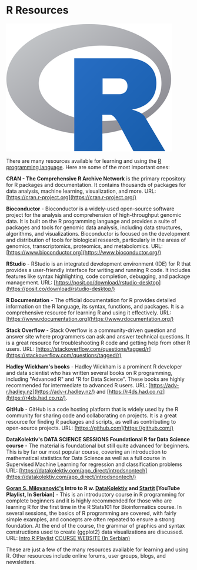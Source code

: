 # R Resources

![](R_logo.png)

There are many resources available for learning and using the [R programming language](https://en.wikipedia.org/wiki/R_(programming_language)). Here are some of the most important ones:

**CRAN - The Comprehensive R Archive Network** is the primary repository for R packages and documentation. It contains thousands of packages for data analysis, machine learning, visualization, and more. URL: [https://cran.r-project.org](https://cran.r-project.org/)

**Bioconductor** - Bioconductor is a widely-used open-source software project for the analysis and comprehension of high-throughput genomic data. It is built on the R programming language and provides a suite of packages and tools for genomic data analysis, including data structures, algorithms, and visualizations. Bioconductor is focused on the development and distribution of tools for biological research, particularly in the areas of genomics, transcriptomics, proteomics, and metabolomics. URL: [https://www.bioconductor.org](https://www.bioconductor.org/)

**RStudio** - RStudio is an integrated development environment (IDE) for R that provides a user-friendly interface for writing and running R code. It includes features like syntax highlighting, code completion, debugging, and package management. URL: [https://posit.co/download/rstudio-desktop](https://posit.co/download/rstudio-desktop/)

**R Documentation** - The official documentation for R provides detailed information on the R language, its syntax, functions, and packages. It is a comprehensive resource for learning R and using it effectively. URL: [https://www.rdocumentation.org](https://www.rdocumentation.org/)

**Stack Overflow** - Stack Overflow is a community-driven question and answer site where programmers can ask and answer technical questions. It is a great resource for troubleshooting R code and getting help from other R users. URL: [https://stackoverflow.com/questions/tagged/r](https://stackoverflow.com/questions/tagged/r)

**Hadley Wickham's books** - Hadley Wickham is a prominent R developer and data scientist who has written several books on R programming, including "Advanced R" and "R for Data Science". These books are highly recommended for intermediate to advanced R users. URL: [https://adv-r.hadley.nz](https://adv-r.hadley.nz/) and [https://r4ds.had.co.nz](https://r4ds.had.co.nz/).

**GitHub** - GitHub is a code hosting platform that is widely used by the R community for sharing code and collaborating on projects. It is a great resource for finding R packages and scripts, as well as contributing to open-source projects. URL: [https://github.com](https://github.com/)

**DataKolektiv's DATA SCIENCE SESSIONS Foundational R for Data Science course** - The material is foundational but still quite advanced for beginners. This is by far our most popular course, covering an introduction to mathematical statistics for Data Science as well as a full course in Supervised Machine Learning for regression and classification problems URL: [https://datakolektiv.com/app_direct/introdsnontech](https://datakolektiv.com/app_direct/introdsnontech/)

**[Goran S. Milovanović's](https://www.linkedin.com/in/gmilovanovic/) Intro to R w. [DataKolektiv](https://www.datakolektiv.com/) and [Startit](https://startit.rs/) [YouTube Playlist, In Serbian]** - This is an introductory course in R programming for complete beginners and it is highly recommended for those who are learning R for the first time in the R Stats101 for Bioinformatics course. In several sessions, the basics of R programming are covered, with fairly simple examples, and concepts are often repeated to ensure a strong foundation. At the end of the course, the grammar of graphics and syntax constructions used to create {ggplot2} data visualizations are discussed. URL:  [Intro R Playlist](https://www.youtube.com/playlist?list=PLji_uE7buef9bugJOnn4vwef_rz46rQeh) [COURSE WEBSITE (In Serbian)](https://datakolektiv.com/app_direct/uvodr/)

These are just a few of the many resources available for learning and using R. Other resources include online forums, user groups, blogs, and newsletters.